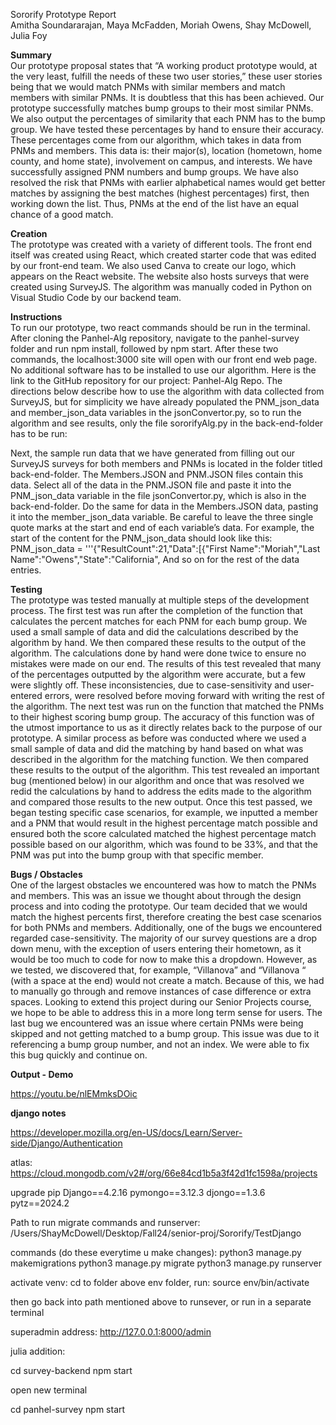 Sororify Prototype Report <br/>
Amitha Soundararajan, Maya McFadden, Moriah Owens, Shay McDowell, Julia Foy <br/>

**Summary** <br/>
Our prototype proposal states that “A working product prototype would, at the very least, fulfill the needs of these two user stories,” these user stories being that we would match PNMs with similar members and match members with similar PNMs. It is doubtless that this has been achieved. Our prototype successfully matches bump groups to their most similar PNMs. We also output the percentages of similarity that each PNM has to the bump group. We have tested these percentages by hand to ensure their accuracy. These percentages come from our algorithm, which takes in data from PNMs and members. This data is: their major(s), location (hometown, home county, and home state), involvement on campus, and interests. We have successfully assigned PNM numbers and bump groups. We have also resolved the risk that PNMs with earlier alphabetical names would get better matches by assigning the best matches (highest percentages) first, then working down the list. Thus, PNMs at the end of the list have an equal chance of a good match. 

**Creation** <br/>
The prototype was created with a variety of different tools. The front end itself was created using React, which created starter code that was edited by our front-end team.  We also used Canva to create our logo, which appears on the React website. The website also hosts surveys that were created using SurveyJS. The algorithm was manually coded in Python on Visual Studio Code by our backend team.

**Instructions** <br/>
To run our prototype, two react commands should be run in the terminal. After cloning the Panhel-Alg repository, navigate to the panhel-survey folder and run npm install, followed by npm start. After these two commands, the localhost:3000 site will open with our front end web page. No additional software has to be installed to use our algorithm. Here is the link to the GitHub repository for our project: Panhel-Alg Repo. The directions below describe how to use the algorithm with data collected from SurveyJS, but for simplicity we have already populated the PNM_json_data and member_json_data variables in the jsonConvertor.py, so to run the algorithm and see results, only the file sororifyAlg.py in the back-end-folder has to be run:

Next, the sample run data that we have generated from filling out our SurveyJS surveys for both members and PNMs is located in the folder titled back-end-folder. The Members.JSON and PNM.JSON files contain this data. Select all of the data in the PNM.JSON file and paste it into the PNM_json_data variable in the file jsonConvertor.py, which is also in the back-end-folder. Do the same for data in the Members.JSON data, pasting it into the member_json_data variable. Be careful to leave the three single quote marks at the start and end of each variable’s data. For example, the start of the content for the PNM_json_data should look like this: 
PNM_json_data = '''{"ResultCount":21,"Data":[{"First Name":"Moriah","Last Name":"Owens","State":"California",
And so on for the rest of the data entries. 

**Testing** <br/>
The prototype was tested manually at multiple steps of the development process. The first test was run after the completion of the function that calculates the percent matches for each PNM for each bump group. We used a small sample of data and did the calculations described by the algorithm by hand. We then compared these results to the output of the algorithm. The calculations done by hand were done twice to ensure no mistakes were made on our end. The results of this test revealed that many of the percentages outputted by the algorithm were accurate, but a few were slightly off. These inconsistencies, due to case-sensitivity and user-entered errors, were resolved before moving forward with writing the rest of the algorithm. The next test was run on the function that matched the PNMs to their highest scoring bump group. The accuracy of this function was of the utmost importance to us as it directly relates back to the purpose of our prototype. A similar process as before was conducted where we used a small sample of data and did the matching by hand based on what was described in the algorithm for the matching function. We then compared these results to the output of the algorithm. This test revealed an important bug (mentioned below) in our algorithm and once that was resolved we redid the calculations by hand to address the edits made to the algorithm and compared those results to the new output. Once this test passed, we began testing specific case scenarios, for example, we inputted a member and a PNM that would result in the highest percentage match possible and ensured both the score calculated matched the highest percentage match possible based on our algorithm, which was found to be 33%, and that the PNM was put into the bump group with that specific member. 

**Bugs / Obstacles** <br/>
One of the largest obstacles we encountered was how to match the PNMs and members. This was an issue we thought about through the design process and into coding the prototype. Our team decided that we would match the highest percents first, therefore creating the best case scenarios for both PNMs and members. Additionally, one of the bugs we encountered regarded case-sensitivity. The majority of our survey questions are a drop down menu, with the exception of users entering their hometown, as it would be too much to code for now to make this a dropdown. However, as we tested, we discovered that, for example, “Villanova” and “Villanova “ (with a space at the end) would not create a match. Because of this, we had to manually go through and remove instances of case difference or extra spaces. Looking to extend this project during our Senior Projects course, we hope to be able to address this in a more long term sense for users. The last bug we encountered was an issue where certain PNMs were being skipped and not getting matched to a bump group. This issue was due to it referencing a bump group number, and not an index. We were able to fix this bug quickly and continue on. 

**Output - Demo** <br/>

https://youtu.be/nlEMmksDOic

**django notes**

https://developer.mozilla.org/en-US/docs/Learn/Server-side/Django/Authentication

atlas:
https://cloud.mongodb.com/v2#/org/66e84cd1b5a3f42d1fc1598a/projects

upgrade pip
Django==4.2.16
pymongo==3.12.3
djongo==1.3.6
pytz==2024.2

Path to run migrate commands and runserver:
/Users/ShayMcDowell/Desktop/Fall24/senior-proj/Sororify/TestDjango

commands (do these everytime u make changes):
python3 manage.py makemigrations
python3 manage.py migrate
python3 manage.py runserver

activate venv:
cd to folder above env folder, run:
source env/bin/activate

then go back into path mentioned above to runsever, or run in a separate terminal

superadmin address: http://127.0.0.1:8000/admin


julia addition:

cd survey-backend
npm start

open new terminal

cd panhel-survey
npm start